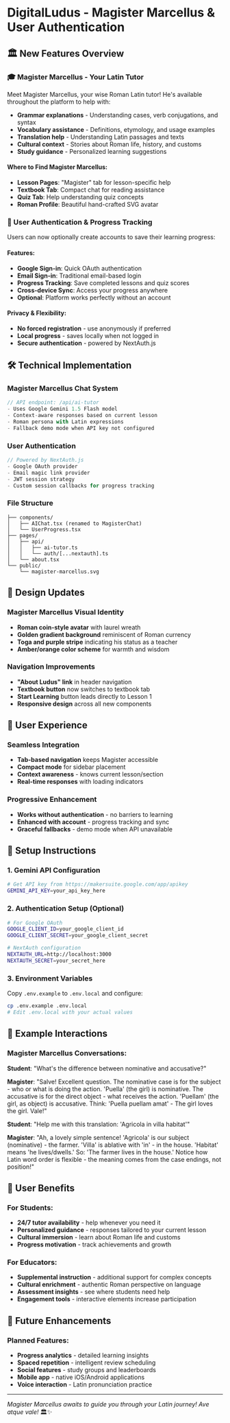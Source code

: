# DigitalLudus - Magister Marcellus & User Authentication

## 🏛️ New Features Overview

### 🎓 Magister Marcellus - Your Latin Tutor
Meet Magister Marcellus, your wise Roman Latin tutor! He's available throughout the platform to help with:

- **Grammar explanations** - Understanding cases, verb conjugations, and syntax
- **Vocabulary assistance** - Definitions, etymology, and usage examples
- **Translation help** - Understanding Latin passages and texts
- **Cultural context** - Stories about Roman life, history, and customs
- **Study guidance** - Personalized learning suggestions

#### Where to Find Magister Marcellus:
- **Lesson Pages**: "Magister" tab for lesson-specific help
- **Textbook Tab**: Compact chat for reading assistance
- **Quiz Tab**: Help understanding quiz concepts
- **Roman Profile**: Beautiful hand-crafted SVG avatar

### 🔐 User Authentication & Progress Tracking
Users can now optionally create accounts to save their learning progress:

#### Features:
- **Google Sign-in**: Quick OAuth authentication
- **Email Sign-in**: Traditional email-based login
- **Progress Tracking**: Save completed lessons and quiz scores
- **Cross-device Sync**: Access your progress anywhere
- **Optional**: Platform works perfectly without an account

#### Privacy & Flexibility:
- **No forced registration** - use anonymously if preferred
- **Local progress** - saves locally when not logged in
- **Secure authentication** - powered by NextAuth.js

## 🛠️ Technical Implementation

### Magister Marcellus Chat System
```typescript
// API endpoint: /api/ai-tutor
- Uses Google Gemini 1.5 Flash model
- Context-aware responses based on current lesson
- Roman persona with Latin expressions
- Fallback demo mode when API key not configured
```

### User Authentication
```typescript
// Powered by NextAuth.js
- Google OAuth provider
- Email magic link provider
- JWT session strategy
- Custom session callbacks for progress tracking
```

### File Structure
```
├── components/
│   ├── AIChat.tsx (renamed to MagisterChat)
│   └── UserProgress.tsx
├── pages/
│   ├── api/
│   │   ├── ai-tutor.ts
│   │   └── auth/[...nextauth].ts
│   └── about.tsx
└── public/
    └── magister-marcellus.svg
```

## 🎨 Design Updates

### Magister Marcellus Visual Identity
- **Roman coin-style avatar** with laurel wreath
- **Golden gradient background** reminiscent of Roman currency
- **Toga and purple stripe** indicating his status as a teacher
- **Amber/orange color scheme** for warmth and wisdom

### Navigation Improvements
- **"About Ludus" link** in header navigation
- **Textbook button** now switches to textbook tab
- **Start Learning** button leads directly to Lesson 1
- **Responsive design** across all new components

## 📱 User Experience

### Seamless Integration
- **Tab-based navigation** keeps Magister accessible
- **Compact mode** for sidebar placement
- **Context awareness** - knows current lesson/section
- **Real-time responses** with loading indicators

### Progressive Enhancement
- **Works without authentication** - no barriers to learning
- **Enhanced with account** - progress tracking and sync
- **Graceful fallbacks** - demo mode when API unavailable

## 🚀 Setup Instructions

### 1. Gemini API Configuration
```bash
# Get API key from https://makersuite.google.com/app/apikey
GEMINI_API_KEY=your_api_key_here
```

### 2. Authentication Setup (Optional)
```bash
# For Google OAuth
GOOGLE_CLIENT_ID=your_google_client_id
GOOGLE_CLIENT_SECRET=your_google_client_secret

# NextAuth configuration
NEXTAUTH_URL=http://localhost:3000
NEXTAUTH_SECRET=your_secret_here
```

### 3. Environment Variables
Copy `.env.example` to `.env.local` and configure:
```bash
cp .env.example .env.local
# Edit .env.local with your actual values
```

## 🎯 Example Interactions

### Magister Marcellus Conversations:
**Student**: "What's the difference between nominative and accusative?"

**Magister**: "Salve! Excellent question. The nominative case is for the subject - who or what is doing the action. 'Puella' (the girl) is nominative. The accusative is for the direct object - what receives the action. 'Puellam' (the girl, as object) is accusative. Think: 'Puella puellam amat' - The girl loves the girl. Vale!"

**Student**: "Help me with this translation: 'Agricola in villa habitat'"

**Magister**: "Ah, a lovely simple sentence! 'Agricola' is our subject (nominative) - the farmer. 'Villa' is ablative with 'in' - in the house. 'Habitat' means 'he lives/dwells.' So: 'The farmer lives in the house.' Notice how Latin word order is flexible - the meaning comes from the case endings, not position!"

## 🎉 User Benefits

### For Students:
- **24/7 tutor availability** - help whenever you need it
- **Personalized guidance** - responses tailored to your current lesson
- **Cultural immersion** - learn about Roman life and customs
- **Progress motivation** - track achievements and growth

### For Educators:
- **Supplemental instruction** - additional support for complex concepts
- **Cultural enrichment** - authentic Roman perspective on language
- **Assessment insights** - see where students need help
- **Engagement tools** - interactive elements increase participation

## 🔮 Future Enhancements

### Planned Features:
- **Progress analytics** - detailed learning insights
- **Spaced repetition** - intelligent review scheduling
- **Social features** - study groups and leaderboards
- **Mobile app** - native iOS/Android applications
- **Voice interaction** - Latin pronunciation practice

---

*Magister Marcellus awaits to guide you through your Latin journey! Ave atque vale!* 🏛️✨
